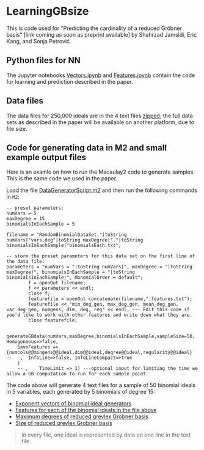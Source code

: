 # LearningGBsize

This is code used for "Predicting the cardinality of a reduced Gröbner basis" [link coming as soon as preprint available] by Shahrzad Jamsidi, Eric Kang, and Sonja Petrović. 

## Python files for NN  

The Jupyter notebooks [Vectors.ipynb](Vectors.ipynb) and [Features.ipynb](Features.ipynb) contain the code for learning and prediction described in the paper. 

## Data files 

The data files for 250,000 ideals are in the 4 text files [zipped](4txtFiles250000binomialIdeals.zip); the full data sets as described in the paper will be available on another platform, due to file size. 

## Code for generating data in M2 and small example output files 

Here is an examle on how to run the Macaulay2 code to generate samples. This is the same code we used in the paper. 

Load the file [DataGeneratorScript.m2](DataGeneratorScript.m2) and then run the following commands in `M2`:

```
-- preset parameters:
numVars = 5
maxDegree = 15
binomialsInEachSample = 5 

filename = "RandomBinomialDataSet."|toString numVars|"vars.deg"|toString maxDegree|"."|toString binomialsInEachSample|"binomialsEach.txt";
    
-- store the preset parameters for this data set on the first line of the data file: 
parameters = "numVars = "|toString numVars|", maxDegree = "|toString maxDegree|", binomialsInEachSample = "|toString binomialsInEachSample|", MonomialOrder = default";
	    f = openOut filename;
	    f << parameters << endl;
	    close f;
	    featurefile = openOut concatenate(filename,".features.txt");
	    featurefile << "min_deg_gen, max_deg_gen, mean_deg_gen, var_deg_gen, numgens, dim, deg, reg" << endl; --- Edit this code if you'd like to work with other features and write down what they are.
	    close featurefile;


generateGBdata(numVars,maxDegree,binomialsInEachSample,sampleSize=50, Homogeneous=>false,  
    SaveFeatures => {numcols@@mingens@@ideal,dim@@ideal,degree@@ideal,regularity@@ideal}  
--   ,  InfoLine=>false, InfoLineCompact=>true
    )
    -- ,    TimeLimit => 1) ---optional input for limiting the time we allow a GB computation to run for each sample point.
```
The code above will generate 4 text files for a sample of 50 binomial ideals in 5 variables, each generated by 5 binomials of degree 15: 

* [Exponent vectors of binomial ideal generators](RandomBinomialDataSet.5vars.deg15.sampleSize50.5binomialsEach.1676045618.txt)
* [Features for each of the binomial ideals in the file above](RandomBinomialDataSet.5vars.deg15.sampleSize50.5binomialsEach.1676045618.txt.features.txt)
* [Maximum degrees of reduced grevlex Grobner basis](RandomBinomialDataSet.5vars.deg15.sampleSize50.5binomialsEach.1676045618.txt.gbMaxDeg.txt)
* [Size of reduced grevlex Grobner basis](RandomBinomialDataSet.5vars.deg15.sampleSize50.5binomialsEach.1676045618.txt.gbSizes.txt)

> In every file, one ideal is represented by data on one line in the text file. 
